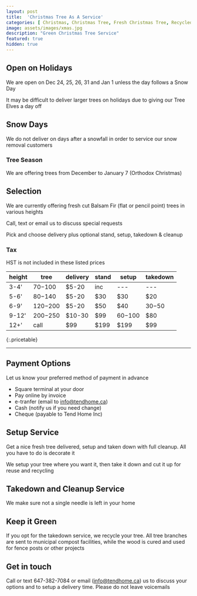 ```yaml
---
layout: post
title:  'Christmas Tree As A Service'
categories: [ Christmas, Christmas Tree, Fresh Christmas Tree, Recycled Christmas Tree]
image: assets/images/xmas.jpg
description: "Green Christmas Tree Service"
featured: true
hidden: true
---
```


## Open on Holidays
We are open on Dec 24, 25, 26, 31 and Jan 1 unless the day follows a Snow Day

It may be difficult to deliver larger trees on holidays due to giving our Tree Elves a day off

## Snow Days
We do not deliver on days after a snowfall in order to service our snow removal customers

### Tree Season
We are offering trees from December to January 7 (Orthodox Christmas)

## Selection
We are currently offering fresh cut Balsam Fir (flat or pencil point) trees in various heights

Call, text or email us to discuss special requests

Pick and choose delivery plus optional stand, setup, takedown & cleanup

### Tax
HST is not included in these listed prices

| height  | tree | delivery | stand | setup | takedown |
|-------  | ---- | -------- | ----- | ----- |--------- |
| 3-4'    | $70-$100  |  $5-20   |  inc  | ---   | ---      |
| 5-6'    | $80-$140  |  $5-20   |  $30  | $30   | $20      |
| 6-9'    | $120-$200 |  $5-20   |  $50  | $40   | $30-$50      |
| 9-12'   | $200-$250 |  $10-30  |  $99  | $60-$100   | $80      |
| 12+'    | call |  $99     |  $199  | $199   | $99      |
{:.pricetable}

---------

## Payment Options
Let us know your preferred method of payment in advance
  - Square terminal at your door
  - Pay online by invoice
  - e-tranfer (email to info@tendhome.ca)
  - Cash (notify us if you need change)
  - Cheque (payable to Tend Home Inc)

## Setup Service
Get a nice fresh tree delivered, setup and taken down with full cleanup. All you have to do is decorate it

We setup your tree where you want it, then take it down and cut it up for reuse and recycling

## Takedown and Cleanup Service
We make sure not a single needle is left in your home

## Keep it Green
If you opt for the takedown service, we recycle your tree. All tree branches are sent to municipal compost facilities, while the wood is cured and used for fence posts or other projects

## Get in touch
Call or text 647-382-7084 or email (info@tendhome.ca) us to discuss your options and to setup a delivery time. Please do not leave voicemails

